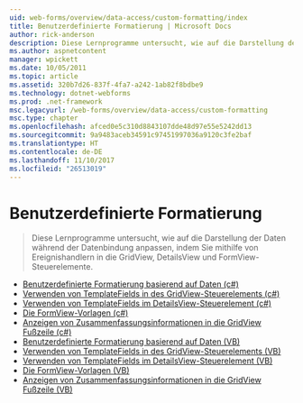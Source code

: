 ```yaml
---
uid: web-forms/overview/data-access/custom-formatting/index
title: Benutzerdefinierte Formatierung | Microsoft Docs
author: rick-anderson
description: Diese Lernprogramme untersucht, wie auf die Darstellung der Daten während der Datenbindung anpassen, indem Sie mithilfe von Ereignishandlern in die GridView, DetailsView und FormView-Steuerelemente.
ms.author: aspnetcontent
manager: wpickett
ms.date: 10/05/2011
ms.topic: article
ms.assetid: 320b7d26-837f-4fa7-a242-1ab82f8bdbe9
ms.technology: dotnet-webforms
ms.prod: .net-framework
msc.legacyurl: /web-forms/overview/data-access/custom-formatting
msc.type: chapter
ms.openlocfilehash: afced0e5c310d8843107dde48d97e55e5242dd13
ms.sourcegitcommit: 9a9483aceb34591c97451997036a9120c3fe2baf
ms.translationtype: HT
ms.contentlocale: de-DE
ms.lasthandoff: 11/10/2017
ms.locfileid: "26513019"
---
```

<a name="custom-formatting"></a>Benutzerdefinierte Formatierung
====================
> Diese Lernprogramme untersucht, wie auf die Darstellung der Daten während der Datenbindung anpassen, indem Sie mithilfe von Ereignishandlern in die GridView, DetailsView und FormView-Steuerelemente.


- [Benutzerdefinierte Formatierung basierend auf Daten (c#)](custom-formatting-based-upon-data-cs.md)
- [Verwenden von TemplateFields in des GridView-Steuerelements (c#)](using-templatefields-in-the-gridview-control-cs.md)
- [Verwenden von TemplateFields im DetailsView-Steuerelement (c#)](using-templatefields-in-the-detailsview-control-cs.md)
- [Die FormView-Vorlagen (c#)](using-the-formview-s-templates-cs.md)
- [Anzeigen von Zusammenfassungsinformationen in die GridView Fußzeile (c#)](displaying-summary-information-in-the-gridview-s-footer-cs.md)
- [Benutzerdefinierte Formatierung basierend auf Daten (VB)](custom-formatting-based-upon-data-vb.md)
- [Verwenden von TemplateFields in des GridView-Steuerelements (VB)](using-templatefields-in-the-gridview-control-vb.md)
- [Verwenden von TemplateFields im DetailsView-Steuerelement (VB)](using-templatefields-in-the-detailsview-control-vb.md)
- [Die FormView-Vorlagen (VB)](using-the-formview-s-templates-vb.md)
- [Anzeigen von Zusammenfassungsinformationen in die GridView Fußzeile (VB)](displaying-summary-information-in-the-gridview-s-footer-vb.md)
